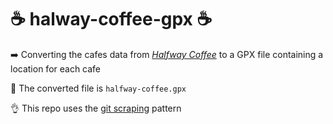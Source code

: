 # ☕ halway-coffee-gpx ☕

➡️ Converting the cafes data from [_Halfway Coffee_](https://www.halfwaycoffee.com) to a GPX file containing a location for each cafe

💾 The converted file is `halfway-coffee.gpx`

👌 This repo uses the [git scraping](https://simonwillison.net/2020/Oct/9/git-scraping/) pattern
